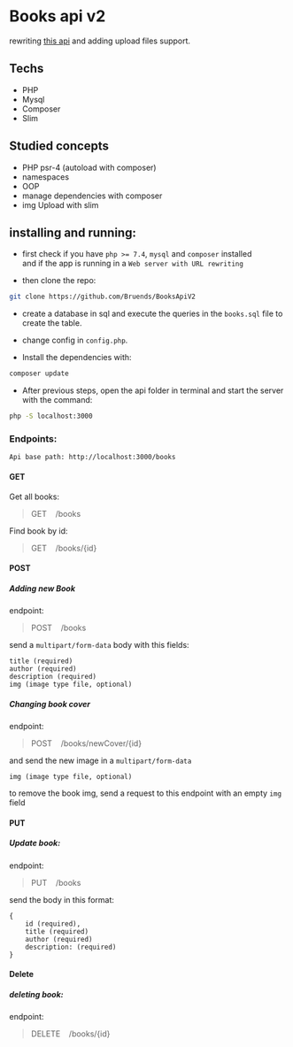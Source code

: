 # Books api v2

rewriting [this api](https://github.com/BrunoMendes41/simple-php-restful-api) and adding upload files support.

## Techs 
- PHP
- Mysql
- Composer
- Slim

## Studied concepts
- PHP psr-4 (autoload with composer)
- namespaces
- OOP
- manage dependencies with composer
- img Upload with slim

## installing and running:

- first check if you have `php >= 7.4`, `mysql` and `composer` installed  
and if the app is running in a `Web server with URL rewriting`

- then clone the repo:
```bash
git clone https://github.com/Bruends/BooksApiV2
```

- create a database in sql and execute the queries in the `books.sql` file to create the table.

- change config in `config.php`.

- Install the dependencies with: 
```bash
composer update
```

- After previous steps, open the api folder in terminal and start the server with the command:

```bash
php -S localhost:3000
```



### Endpoints:

`Api base path: http://localhost:3000/books`

#### GET

Get all books:
> GET &nbsp;&nbsp; /books

Find book by id:
> GET &nbsp;&nbsp; /books/{id}

#### POST

##### Adding new Book
endpoint:  
> POST &nbsp;&nbsp; /books

send a `multipart/form-data` body with this fields: 

```
title (required)
author (required)
description (required)
img (image type file, optional)

```
##### Changing book cover
endpoint:  
> POST &nbsp;&nbsp; /books/newCover/{id}

and send the new image in a `multipart/form-data`

```
img (image type file, optional)
```
to remove the book img, send a request to this endpoint with an empty `img` field 


#### PUT

##### Update book:
endpoint:  
> PUT &nbsp;&nbsp; /books

send the body in this format:

```
{
    id (required),
    title (required)
    author (required)
    description: (required)
}
```

#### Delete

##### deleting book:
endpoint:
> DELETE &nbsp;&nbsp; /books/{id}
